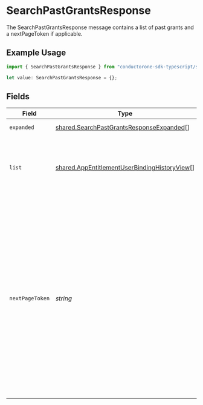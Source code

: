 # SearchPastGrantsResponse

The SearchPastGrantsResponse message contains a list of past grants and a nextPageToken if applicable.

## Example Usage

```typescript
import { SearchPastGrantsResponse } from "conductorone-sdk-typescript/sdk/models/shared";

let value: SearchPastGrantsResponse = {};
```

## Fields

| Field                                                                                                                                                                                                                                                                                                                                            | Type                                                                                                                                                                                                                                                                                                                                             | Required                                                                                                                                                                                                                                                                                                                                         | Description                                                                                                                                                                                                                                                                                                                                      |
| ------------------------------------------------------------------------------------------------------------------------------------------------------------------------------------------------------------------------------------------------------------------------------------------------------------------------------------------------ | ------------------------------------------------------------------------------------------------------------------------------------------------------------------------------------------------------------------------------------------------------------------------------------------------------------------------------------------------ | ------------------------------------------------------------------------------------------------------------------------------------------------------------------------------------------------------------------------------------------------------------------------------------------------------------------------------------------------ | ------------------------------------------------------------------------------------------------------------------------------------------------------------------------------------------------------------------------------------------------------------------------------------------------------------------------------------------------ |
| `expanded`                                                                                                                                                                                                                                                                                                                                       | [shared.SearchPastGrantsResponseExpanded](../../../sdk/models/shared/searchpastgrantsresponseexpanded.md)[]                                                                                                                                                                                                                                      | :heavy_minus_sign:                                                                                                                                                                                                                                                                                                                               | The expanded field.                                                                                                                                                                                                                                                                                                                              |
| `list`                                                                                                                                                                                                                                                                                                                                           | [shared.AppEntitlementUserBindingHistoryView](../../../sdk/models/shared/appentitlementuserbindinghistoryview.md)[]                                                                                                                                                                                                                              | :heavy_minus_sign:                                                                                                                                                                                                                                                                                                                               | The list of results containing up to X results, where X is the page size defined in the request.                                                                                                                                                                                                                                                 |
| `nextPageToken`                                                                                                                                                                                                                                                                                                                                  | *string*                                                                                                                                                                                                                                                                                                                                         | :heavy_minus_sign:                                                                                                                                                                                                                                                                                                                               | The nextPageToken is shown for the next page if the number of results is larger than the max page size.<br/> The server returns one page of results and the nextPageToken until all results are retrieved.<br/> To retrieve the next page, use the same request and append a pageToken field with the value of nextPageToken shown on the previous page. |